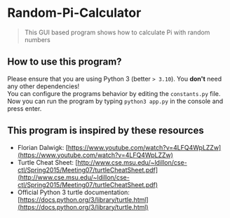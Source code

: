 # Random-Pi-Calculator

> This GUI based program shows how to calculate Pi with random numbers

## How to use this program?

Please ensure that you are using Python 3 (better `> 3.10`). You **don't** need any other dependencies!  
You can configure the programs behavior by editing the `constants.py` file.  
Now you can run the program by typing `python3 app.py` in the console and press enter. 

## This program is inspired by these resources
 - Florian Dalwigk: [https://www.youtube.com/watch?v=4LFQ4WpLZZw](https://www.youtube.com/watch?v=4LFQ4WpLZZw)
 - Turtle Cheat Sheet: [http://www.cse.msu.edu/~ldillon/cse-ctl/Spring2015/Meeting07/turtleCheatSheet.pdf](http://www.cse.msu.edu/~ldillon/cse-ctl/Spring2015/Meeting07/turtleCheatSheet.pdf)
 - Official Python 3 turtle documentation: [https://docs.python.org/3/library/turtle.html](https://docs.python.org/3/library/turtle.html)